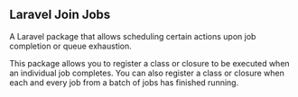 ## Laravel Join Jobs

A Laravel package that allows scheduling certain actions upon job completion or queue exhaustion. 

This package allows you to register a class or closure to be executed when an individual job completes. You can also register a class or closure when each and every job from a batch of jobs has finished running.  

